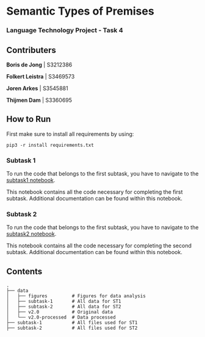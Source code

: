 # Semantic Types of Premises
### Language Technology Project - Task 4

## Contributers

**Boris de Jong** | S3212386

**Folkert Leistra** | S3469573

**Joren Arkes** | S3545881

**Thijmen Dam** | S3360695

## How to Run
First make sure to install all requirements by using:

``pip3 -r install requirements.txt``

### Subtask 1

To run the code that belongs to the first subtask, you have to navigate to the [subtask1 notebook](subtask-1/Subtask1.ipynb).

This notebook contains all the code necessary for completing the first subtask. Additional documentation can be  found within this notebook.


### Subtask 2

To run the code that belongs to the first subtask, you have to navigate to the [subtask2 notebook](subtask-2/Subtask2.ipynb).

This notebook contains all the code necessary for completing the second subtask. Additional documentation can be  found within this notebook.

## Contents
```
.
├── data
│   ├── figures         # Figures for data analysis
│   ├── subtask-1       # All data for ST1
│   ├── subtask-2       # All data for ST2
│   ├── v2.0            # Original data
│   └── v2.0-processed  # Data processed
├── subtask-1           # All files used for ST1
├── subtask-2           # All files used for ST2

```


